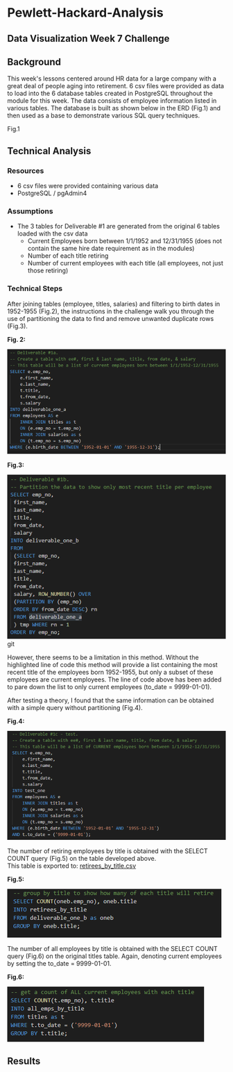 # Pewlett-Hackard-Analysis

## Data Visualization Week 7 Challenge 

## Background
This week's lessons centered around HR data for a large company with a great deal of people aging into retirement.  6 csv files were provided as data to load into the 6 database tables created in PostgreSQL throughout the module for this week.  The data consists of employee information listed in various tables.  The database is built as shown below in the ERD (Fig.1) and then used as a base to demonstrate various SQL query techniques.  

Fig.1 

## Technical Analysis

### Resources
* 6 csv files were provided containing various data
* PostgreSQL / pgAdmin4

### Assumptions
* The 3 tables for Deliverable #1 are generated from the original 6 tables loaded with the csv data
  * Current Employees born between 1/1/1952 and 12/31/1955 (does not contain the same hire date requirement as in the modules)
  * Number of each title retiring
  * Number of current employees with each title (all employees, not just those retiring)

### Technical Steps
After joining tables (employee, titles, salaries) and filtering to birth dates in 1952-1955 (Fig.2), the instructions in the challenge walk you through the use of partitioning the data to find and remove unwanted duplicate rows (Fig.3).  

**Fig. 2:**<br>

![](images/Fig2.png)

**Fig.3:**<br>

![](images/Fig3.png)git 


However, there seems to be a limitation in this method.  Without the highlighted line of code this method will provide a list containing the most recent title of the employees born 1952-1955, but only a subset of these employees are current employees.  The line of code above has been added to pare down the list to only current employees (to_date = 9999-01-01).

After testing a theory, I found that the same information can be obtained with a simple query without partitioning (Fig.4).

**Fig.4:**<br>

![](images/Fig4.png)

The number of retiring employees by title is obtained with the SELECT COUNT query (Fig.5) on the table developed above.<br>
This table is exported to:  [retirees_by_title.csv](Data)

**Fig.5:**<br>

![](images/Fig5.png)

The number of all employees by title is obtained with the SELECT COUNT query (Fig.6) on the original titles table.  Again, denoting current employees by setting the to_date = 9999-01-01.  

**Fig.6:**<br>

![](images/Fig6.png)



## Results

